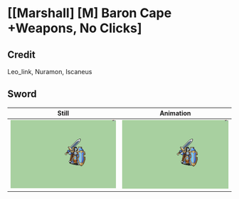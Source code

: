 # [\[Marshall\] \[M\] Baron Cape +Weapons, No Clicks]

## Credit

Leo_link, Nuramon, Iscaneus
	
## Sword

| Still | Animation |
| :---: | :-------: |
| ![Sword still](./Sword_000.png) | ![Sword animation](./Sword.gif) |

